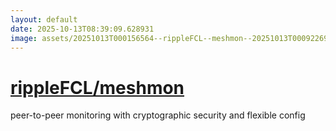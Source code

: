 ```yaml
---
layout: default
date: 2025-10-13T08:39:09.628931
image: assets/20251013T000156564--rippleFCL--meshmon--20251013T000922692--cropped.png
---
```


# [rippleFCL/meshmon](https://github.com/rippleFCL/meshmon)

peer-to-peer monitoring with cryptographic security and flexible config
